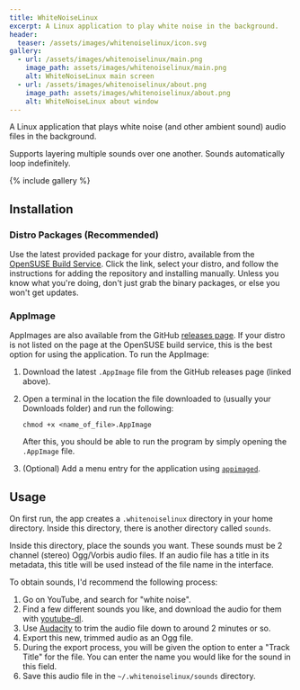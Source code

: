```yaml
---
title: WhiteNoiseLinux
excerpt: A Linux application to play white noise in the background.
header:
  teaser: /assets/images/whitenoiselinux/icon.svg
gallery:
  - url: /assets/images/whitenoiselinux/main.png
    image_path: assets/images/whitenoiselinux/main.png
    alt: WhiteNoiseLinux main screen
  - url: /assets/images/whitenoiselinux/about.png
    image_path: assets/images/whitenoiselinux/about.png
    alt: WhiteNoiseLinux about window
---
```


A Linux application that plays white noise (and other ambient sound) audio files in the background.

Supports layering multiple sounds over one another. Sounds automatically loop indefinitely.


{% include gallery %}

## Installation

### Distro Packages (Recommended)

Use the latest provided package for your distro, available from the [OpenSUSE Build Service](https://software.opensuse.org//download.html?project=home%3Aryangwsimmons%3AWhiteNoiseLinux&package=whitenoiselinux). Click the link, select your distro, and follow the instructions for adding the repository and installing manually. Unless you know what you're doing, don't just grab the binary packages, or else you won't get updates.

### AppImage

AppImages are also available from the GitHub [releases page](https://github.com/ryangwsimmons/WhiteNoiseLinux/releases). If your distro is not listed on the page at the OpenSUSE build service, this is the best option for using the application. To run the AppImage:

1. Download the latest `.AppImage` file from the GitHub releases page (linked above).

2. Open a terminal in the location the file downloaded to (usually your Downloads folder) and run the following:

   ```shell
   chmod +x <name_of_file>.AppImage
   ```

   After this, you should be able to run the program by simply opening the `.AppImage` file.

3. (Optional) Add a menu entry for the application using [`appimaged`](https://github.com/probonopd/go-appimage).

## Usage

On first run, the app creates a `.whitenoiselinux` directory in your home directory. Inside this directory, there is another directory called `sounds`.

Inside this directory, place the sounds you want. These sounds must be 2 channel (stereo) Ogg/Vorbis audio files. If an audio file has a title in its metadata, this title will be used instead of the file name in the interface.

To obtain sounds, I'd recommend the following process:

1. Go on YouTube, and search for "white noise".
2. Find a few different sounds you like, and download the audio for them with [youtube-dl](https://youtube-dl.org/).
3. Use [Audacity](https://www.audacityteam.org/) to trim the audio file down to around 2 minutes or so.
4. Export this new, trimmed audio as an Ogg file.
5. During the export process, you will be given the option to enter a "Track Title" for the file. You can enter the name you would like for the sound in this field.
6. Save this audio file in the `~/.whitenoiselinux/sounds` directory.
